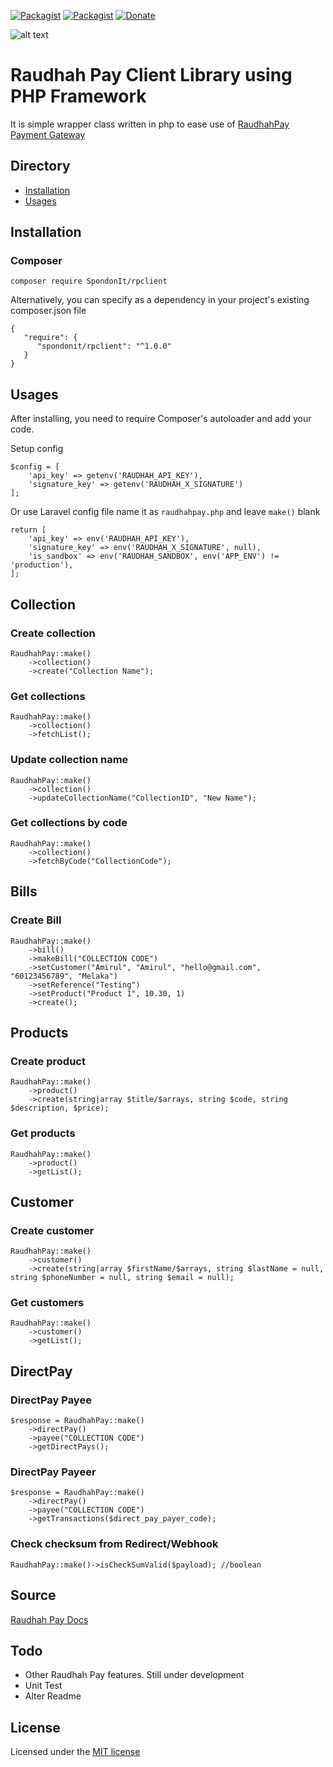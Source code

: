 [![Packagist](https://img.shields.io/packagist/dt/SpondonIt/Rpclient.svg)](https://packagist.org/packages/SpondonIt/Rpclient)
[![Packagist](https://img.shields.io/packagist/v/SpondonIt/Rpclient.svg)](https://packagist.org/packages/SpondonIt/Rpclient)
[![Donate](https://img.shields.io/badge/Donate-PayPal-green.svg)](https://www.paypal.com/paypalme/mhi9388?locale.x=en_US)


![alt text](https://banners.beyondco.de/RPClient.png?theme=dark&packageName=SpondonIt%2Frpclient&pattern=cage&style=style_1&description=It+is+simple+wrapper+class+written+in+php+to+ease+use+of+RaudhahPay+Payment+Gateway&md=1&fontSize=100px&images=cash)


# Raudhah Pay Client Library using PHP Framework

It is simple wrapper class written in php to ease use of [RaudhahPay Payment Gateway](https://www.raudhahpay.com/) 

## Directory
* [Installation](#installation)
* [Usages](#usages)

## Installation

### Composer
```
composer require SpondonIt/rpclient
```
Alternatively, you can specify as a dependency in your project's existing composer.json file
```
{
   "require": {
      "spondonit/rpclient": "^1.0.0"
   }
}
```


## Usages
After installing, you need to require Composer's autoloader and add your code.

Setup config
```$xslt
$config = [
    'api_key' => getenv('RAUDHAH_API_KEY'),
    'signature_key' => getenv('RAUDHAH_X_SIGNATURE')
];
```

Or use Laravel config file name it as `raudhahpay.php` and leave `make()` blank
```
return [
    'api_key' => env('RAUDHAH_API_KEY'),
    'signature_key' => env('RAUDHAH_X_SIGNATURE', null),
    'is_sandbox' => env('RAUDHAH_SANDBOX', env('APP_ENV') != 'production'),
];

```

## Collection

### Create collection
```$xslt
RaudhahPay::make()
    ->collection()
    ->create("Collection Name");
```

### Get collections
```$xslt
RaudhahPay::make()
    ->collection()
    ->fetchList(); 
```

### Update collection name
```$xslt
RaudhahPay::make()
    ->collection()
    ->updateCollectionName("CollectionID", "New Name"); 
```

### Get collections by code
```$xslt
RaudhahPay::make()
    ->collection()
    ->fetchByCode("CollectionCode"); 
```


## Bills

### Create Bill
```$xslt
RaudhahPay::make()
    ->bill()
    ->makeBill("COLLECTION CODE")
    ->setCustomer("Amirul", "Amirul", "hello@gmail.com", "60123456789", "Melaka")
    ->setReference("Testing")
    ->setProduct("Product 1", 10.30, 1)
    ->create();
```

## Products

### Create product
```$xslt
RaudhahPay::make()
    ->product()
    ->create(string|array $title/$arrays, string $code, string $description, $price);
```

### Get products
```$xslt
RaudhahPay::make()
    ->product()
    ->getList();
```

## Customer

### Create customer
```$xslt
RaudhahPay::make()
    ->customer()
    ->create(string|array $firstName/$arrays, string $lastName = null, string $phoneNumber = null, string $email = null);
```

### Get customers
```$xslt
RaudhahPay::make()
    ->customer()
    ->getList();
```

## DirectPay

### DirectPay Payee
```
$response = RaudhahPay::make()
    ->directPay()
    ->payee("COLLECTION CODE")
    ->getDirectPays();

```

### DirectPay Payeer
```
$response = RaudhahPay::make()
    ->directPay()
    ->payee("COLLECTION CODE")
    ->getTransactions($direct_pay_payer_code);

```

### Check checksum from Redirect/Webhook
```$xslt
RaudhahPay::make()->isCheckSumValid($payload); //boolean
```

## Source
[Raudhah Pay Docs](https://documenter.getpostman.com/view/9723080/SWE57zKG?version=latest)

## Todo
- Other Raudhah Pay features. Still under development
- Unit Test 
- Alter Readme

## License
Licensed under the [MIT license](http://opensource.org/licenses/MIT)

